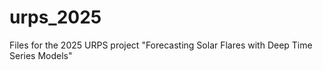 # urps_2025
Files for the 2025 URPS project "Forecasting Solar Flares with Deep Time Series Models"
